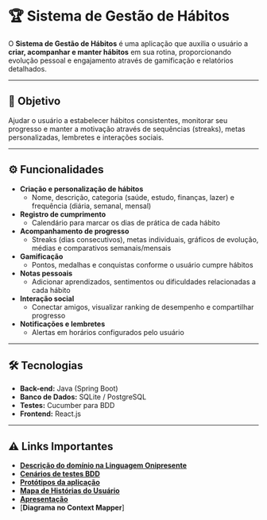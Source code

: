 # 🏆 Sistema de Gestão de Hábitos

O **Sistema de Gestão de Hábitos** é uma aplicação que auxilia o usuário a **criar, acompanhar e manter hábitos** em sua rotina, proporcionando evolução pessoal e engajamento através de gamificação e relatórios detalhados.

---

## 🎯 Objetivo
Ajudar o usuário a estabelecer hábitos consistentes, monitorar seu progresso e manter a motivação através de sequências (streaks), metas personalizadas, lembretes e interações sociais.

---

## ⚙ Funcionalidades

- **Criação e personalização de hábitos**  
  - Nome, descrição, categoria (saúde, estudo, finanças, lazer) e frequência (diária, semanal, mensal)
- **Registro de cumprimento**  
  - Calendário para marcar os dias de prática de cada hábito
- **Acompanhamento de progresso**  
  - Streaks (dias consecutivos), metas individuais, gráficos de evolução, médias e comparativos semanais/mensais
- **Gamificação**  
  - Pontos, medalhas e conquistas conforme o usuário cumpre hábitos
- **Notas pessoais**  
  - Adicionar aprendizados, sentimentos ou dificuldades relacionadas a cada hábito
- **Interação social**  
  - Conectar amigos, visualizar ranking de desempenho e compartilhar progresso
- **Notificações e lembretes**  
  - Alertas em horários configurados pelo usuário

---

## 🛠 Tecnologias

- **Back-end:** Java (Spring Boot)  
- **Banco de Dados:** SQLite / PostgreSQL  
- **Testes:** Cucumber para BDD  
- **Frontend:** React.js 

---

## ⚠️ Links Importantes
- [**Descrição do domínio na Linguagem Onipresente**](https://docs.google.com/document/d/1_PptuXcc8kX8xpCPpV7p7QnrlHdRh8hpdxnUTz4N9_c/edit?tab=t.0#heading=h.l1sge71luyal)
- [**Cenários de testes BDD**](https://docs.google.com/document/d/1wMd8lLSDe-dSkIkIKiURhsDlfgXnIeM2-AU42b_FcYE/edit?tab=t.0)
- [**Protótipos da aplicação**](https://www.figma.com/design/NsABiAr6smo0L9mt6IJpGX/Gest%C3%A3o-Pessoal?node-id=0-1&p=f&t=PWIvPsOrWAbbfYok-0)
- [**Mapa de Histórias do Usuário**](https://miro.com/app/board/uXjVJ3Da9sc=/)
- [**Apresentação**](https://www.canva.com/design/DAG2dv_n_5U/Rqv4LQzW95dG1jT1BUU1_Q/edit?utm_content=DAG2dv_n_5U&utm_campaign=designshare&utm_medium=link2&utm_source=sharebutton)
- [**Diagrama no Context Mapper**]
